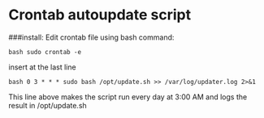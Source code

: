 # Crontab autoupdate script 
###install:
Edit crontab file using bash command:

```bash sudo crontab -e```

insert at the last line 

```bash 0 3 * * * sudo bash /opt/update.sh >> /var/log/updater.log 2>&1 ```

This line above makes the script run every day at 3:00 AM and logs the result in /opt/update.sh

